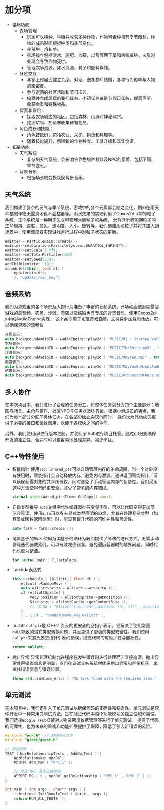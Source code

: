 # <strong>加分项</strong>

- 基础功能
  - 农场管理
    - 玩家可以耕种、种植并收获多种作物，作物可否种植有季节限制，作物的成熟时间根据种类和季节变化。
    - 养殖牛、鸡和羊。
    - 农场操作包括浇水、施肥、收获，以及管理干旱和病害威胁，未及时处理会导致作物死亡。
    - 管理农场资源，如水资源、种子和肥料存储。
  - 社区交互：
    - 与镇上的居民建立关系、对话、送礼物和结婚，各种行为影响与人物的亲密度。
    - 参与定期的社区活动和节日庆典。
    - 接受并完成居民的委托任务、小镇任务或是节假日任务，提高声望、收获金币和特殊物品。
  - 探索和冒险：
    - 探索农场周边的地区，包括森林、山脉和神秘洞穴。
    - 挖掘矿物、钓鱼和收集稀有物品。
  - 角色成长和技能：
    - 角色技能树，包括农业、采矿、钓鱼和料理等。
    - 随着技能提升，解锁新的作物种类、工具升级和烹饪食谱。
- 拓展功能
  - 天气系统
    - 复杂的天气系统，会影响农作物的种植以及NPC的穿着，包括下雨、季节变化。
  - 背景音乐
    - 根据场景的变换切换背景音乐。

## 天气系统
我们构建了复杂的天气与季节系统，游戏中的各个元素都会随之变化，例如在雨天种植的作物无需浇水也不会枯萎等。雨水效果的实现利用了Cocos2d-x中的粒子系统，这个系统是一种用于生成和管理大量粒子的系统，
允许开发者设置粒子的生命周期、速度、颜色、透明度、大小、旋转等，我们创建雨滴粒子并将其加入到场景中，使用调度器实现游戏运行过程中对粒子状态的更新。
```cpp
emitter = ParticleRain::create();
emitter->setDuration(ParticleSystem::DURATION_INFINITY);
emitter->setScale(5.7f);
emitter->setTotalParticles(100);
emitter->setSpeed(250);
addChild(emitter, 10);
schedule([this](float dt) {
    updaterain(dt);
    }, "update_rain_key");
```

## 音频系统
我们为游戏里的各个场景及人物行为准备了丰富的音频系统，开场动画使用星露谷游戏的原音频，农场、沙滩、商店以及结婚也有专属的背景音乐。使用Cocos2d-x中的AudioEngine实现，
这个类专用于处理游戏音频，支持异步加载和播放，可以确保游戏的流畅性
```cpp
开场音乐：
auto backgroundAudioID = AudioEngine::play2d ( "MUSIC/01 - Stardew Valley Overture.mp3" , true );
农场音乐：
auto backgroundAudioID = AudioEngine::play2d ( "MUSIC/TheShire.mp3" , true );
沙滩音乐：
auto backgroundAudioID = AudioEngine::play2d ( "MUSIC/Mayten.mp3" , true );
商店音乐：
auto backgroundAudioID = AudioEngine::play2d ( "MUSIC/MayYouBeHappyAndProsperous.mp3" , true );
结婚音乐：
auto backgroundAudioID = AudioEngine::play2d ( "MUSIC/AthousandYears.mp3" , true );
```

## 多人协作
在本次项目中，我们进行了合理的任务分工，将整体任务划分为四个主要部分：地图与场景、主角与操作、社区NPC与任务以及UI界面。根据小组成员的特点，我们为每个部分分配了具体任务。在各部分独立实现的同时，
我们也为其他成员提供了必要的接口和函数调用，以便于各模块之间的协作。

另外，我们使用git进行版本控制，并使用github进行项目托管。通过git分支确保开发的独立性，合并时可以更容易地处理差异、减少干扰。

## C++特性使用

- 智能指针
  使用`std::shared_ptr`可以自动管理内存的生命周期。当一个对象没有使用时，智能指针会自动释放内存，避免内存泄漏。通过返回智能指针，可以确保获得对象的共享所有权，同时避免了手动管理内存的复杂性。我们采用这种方法使得代码更安全，减少了常见的内存错误。
  ```cpp
  virtual std::shared_ptr<Item> GetCopy() const;
  ```

- 自动类型推导
  `auto`关键字允许编译器推导变量类型，可以让代码变得更加简洁和易读。使用`auto`可以省去显式类型声明的麻烦，尤其在处理复杂类型（如容器或函数返回类型）时，能显著提升代码的可维护性和可读性。
  ```cpp
  auto farm = farm::create ();
  ```

- 范围基于的循环
  使用范围基于的循环为我们提供了简洁的迭代方式，无需手动管理迭代器或索引。可以有效减少错误，避免遍历容器时的越界问题，同时代码也更为整洁。
  ```cpp
  for (auto& pair : T_lastplace)
  ```

- Lambda表达式
  ```cpp
  this->schedule ( [elliott]( float dt ) {
      elliott->RandomMove ();
      auto elliottSprite = elliott->GetSprite (); 
      if (elliottSprite) {
          Vec2 position = elliottSprite->getPosition ();
          Size size = elliottSprite->getContentSize ();
          // CCLOG ( "Elliott's current position: (%f, %f)" , position.x , position.y );  
      }
      } , 1.0f , "random_move_key_elliott" );
  ```

- nullptr
  `nullptr`是 C++11 引入的更安全的空指针表示。它解决了使用常量`NULL`导致的潜在类型转换问题，并且提供了更强的类型安全性。我们使用`nullptr`来避免因空指针引发的错误，提高代码的可维护性与健壮性。
  ```cpp
  return nullptr;
  ```

- 抛出异常
  异常处理机制允许程序在发生错误时进行处理而非直接崩溃。抛出异常使得错误信息更明显，我们在调试任务系统时使用抛出异常和异常捕获，来查找错误信息与错误位置。
  ```cpp
  throw std::runtime_error ( "No task found with the required item." );
  ```

## 单元测试
在本项目中，我们还引入了单元测试以确保代码的正确性和稳定性。单元测试是软件开发中一种常用的测试方法，旨在验证代码中每个功能模块的独立性和可靠性。我们选择`Google Test`框架对人物亲密度数据管理等进行了单元测试。
提高了代码的可靠性，也为未来的重构和功能扩展提供了保障，降低了引入新错误的风险。
```cpp
#include "pch.h"  // 预编译头文件  
#include "gtest/gtest.h"  

// 测试用例 
TEST ( NpcRelationshipTests , AddNpcTest ) {
    NpcRelationship npcRel;
    npcRel.add_npc ( "NPC_1" );

    // 验证 NPC 是否已被添加  
    ASSERT_EQ ( 0 , npcRel.getRelationship ( "NPC_1" , "NPC_2" ) );
}

int main ( int argc , char** argv ) {
    ::testing::InitGoogleTest ( &argc , argv );
    return RUN_ALL_TESTS ();
}
```
